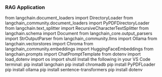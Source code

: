 <h3> RAG Application </h3>
from langchain.document_loaders import DirectoryLoader
from langchain_community.document_loaders import PyPDFDirectoryLoader
from langchain.text_splitter import RecursiveCharacterTextSplitter
from langchain.schema import Document
from langchain_core.output_parsers import StrOutputParser
from langchain_community.llms import Ollama
from langchain.vectorstores import Chroma
from langchain_community.embeddings import HuggingFaceEmbeddings
from langchain.prompts import ChatPromptTemplate
from dotenv import load_dotenv
import os
import shutil
Install the following in your VS Code terminal:
pip install langchain
pip install chromadb
pip install PyPDFLoader
pip install ollama
pip install sentence-transformers
pip install dotenv
